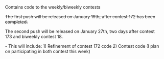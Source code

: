 Contains code to the weekly/biweekly contests

<strike>The first push will be released on January 19th, after contest 172 has been completed.</strike>
<p>The second push will be released on January 27th, two days after contest 173 and biweekly contest 18.</p>
  - This will include:
    1) Refinement of contest 172 code
    2) Contest code (I plan on participating in both contest this week)
